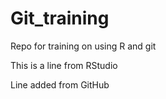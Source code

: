 # Git_training
Repo for training on using R and git

This is a line from RStudio

Line added from GitHub
